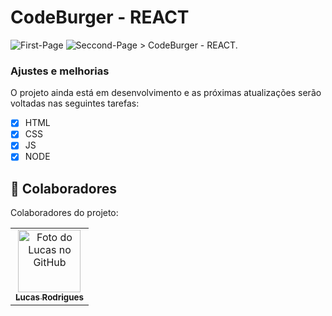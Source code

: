 # CodeBurger - REACT
<img src="../src/assets/Capturar.png"  alt="First-Page">
<img src="../src/assets/Capturar1.png"  alt="Seccond-Page">
> CodeBurger - REACT.

### Ajustes e melhorias

O projeto ainda está em desenvolvimento e as próximas atualizações serão voltadas nas seguintes tarefas:

- [x] HTML
- [x] CSS
- [x] JS
- [x] NODE
## 🤝 Colaboradores

Colaboradores do projeto:

<table>
  <tr>
    <td align="center">
      <a href="https://www.linkedin.com/in/rodrlucas/">
        <img src="../src/assets/Lucas.jpeg" width="100px;" alt="Foto do Lucas no GitHub"/><br>
        <sub>
          <b>Lucas Rodrigues</b>
        </sub>
      </a>
    </td>
  </tr>
</table>



